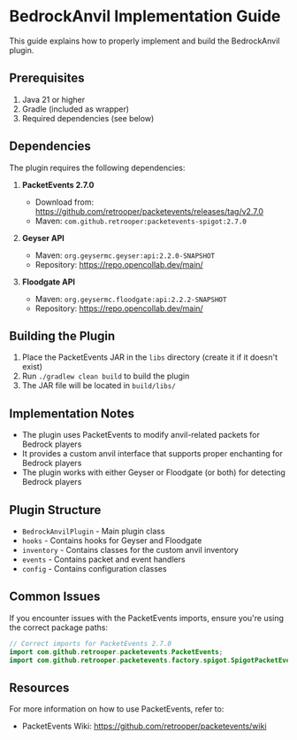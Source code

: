 # BedrockAnvil Implementation Guide

This guide explains how to properly implement and build the BedrockAnvil plugin.

## Prerequisites

1. Java 21 or higher
2. Gradle (included as wrapper)
3. Required dependencies (see below)

## Dependencies

The plugin requires the following dependencies:

1. **PacketEvents 2.7.0**
   - Download from: https://github.com/retrooper/packetevents/releases/tag/v2.7.0
   - Maven: `com.github.retrooper:packetevents-spigot:2.7.0`

2. **Geyser API**
   - Maven: `org.geysermc.geyser:api:2.2.0-SNAPSHOT`
   - Repository: https://repo.opencollab.dev/main/

3. **Floodgate API**
   - Maven: `org.geysermc.floodgate:api:2.2.2-SNAPSHOT`
   - Repository: https://repo.opencollab.dev/main/

## Building the Plugin

1. Place the PacketEvents JAR in the `libs` directory (create it if it doesn't exist)
2. Run `./gradlew clean build` to build the plugin
3. The JAR file will be located in `build/libs/`

## Implementation Notes

- The plugin uses PacketEvents to modify anvil-related packets for Bedrock players
- It provides a custom anvil interface that supports proper enchanting for Bedrock players
- The plugin works with either Geyser or Floodgate (or both) for detecting Bedrock players

## Plugin Structure

- `BedrockAnvilPlugin` - Main plugin class
- `hooks` - Contains hooks for Geyser and Floodgate
- `inventory` - Contains classes for the custom anvil inventory
- `events` - Contains packet and event handlers
- `config` - Contains configuration classes

## Common Issues

If you encounter issues with the PacketEvents imports, ensure you're using the correct package paths:

```java
// Correct imports for PacketEvents 2.7.0
import com.github.retrooper.packetevents.PacketEvents;
import com.github.retrooper.packetevents.factory.spigot.SpigotPacketEventsBuilder;
```

## Resources

For more information on how to use PacketEvents, refer to:
- PacketEvents Wiki: https://github.com/retrooper/packetevents/wiki 